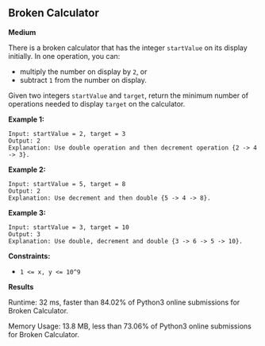 ## Broken Calculator

**Medium**

There is a broken calculator that has the integer `startValue` on its display initially. In one operation, you can:

- multiply the number on display by `2`, or
- subtract `1` from the number on display.

Given two integers `startValue` and `target`, return the minimum number of operations needed to display `target` on the calculator.

**Example 1:**

    Input: startValue = 2, target = 3
    Output: 2
    Explanation: Use double operation and then decrement operation {2 -> 4 -> 3}.

**Example 2:**

    Input: startValue = 5, target = 8
    Output: 2
    Explanation: Use decrement and then double {5 -> 4 -> 8}.

**Example 3:**

    Input: startValue = 3, target = 10
    Output: 3
    Explanation: Use double, decrement and double {3 -> 6 -> 5 -> 10}.

**Constraints:**

- `1 <= x, y <= 10^9`

**Results**

Runtime: 32 ms, faster than 84.02% of Python3 online submissions for Broken Calculator.

Memory Usage: 13.8 MB, less than 73.06% of Python3 online submissions for Broken Calculator.
